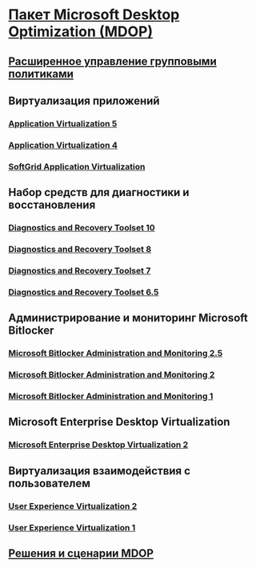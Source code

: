 # [Пакет Microsoft Desktop Optimization (MDOP)](index.md)
## [Расширенное управление групповыми политиками](agpm/index.md)
## Виртуализация приложений
### [Application Virtualization 5](appv-v5/index.md)
### [Application Virtualization 4](appv-v4/index.md)
### [SoftGrid Application Virtualization](softgrid-application-virtualization.md)
## Набор средств для диагностики и восстановления
### [Diagnostics and Recovery Toolset 10](dart-v10/index.md)
### [Diagnostics and Recovery Toolset 8](dart-v8/index.md)
### [Diagnostics and Recovery Toolset 7](dart-v7/index.md)
### [Diagnostics and Recovery Toolset 6.5](dart-v65.md)
## Администрирование и мониторинг Microsoft Bitlocker
### [Microsoft Bitlocker Administration and Monitoring 2.5](mbam-v25/index.md)
### [Microsoft Bitlocker Administration and Monitoring 2](mbam-v2/index.md)
### [Microsoft Bitlocker Administration and Monitoring 1](mbam-v1/index.md)
## Microsoft Enterprise Desktop Virtualization
### [Microsoft Enterprise Desktop Virtualization 2](medv-v2/index.md)
## Виртуализация взаимодействия с пользователем
### [User Experience Virtualization 2](uev-v2/index.md)
### [User Experience Virtualization 1](uev-v1/index.md)
## [Решения и сценарии MDOP](solutions/index.md)
